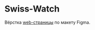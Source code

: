 # Swiss-Watch

Вёрстка [web-страницы](https://espoira.github.io/Swiss-Watch/Swiss-Watch.html) по макету Figma.
